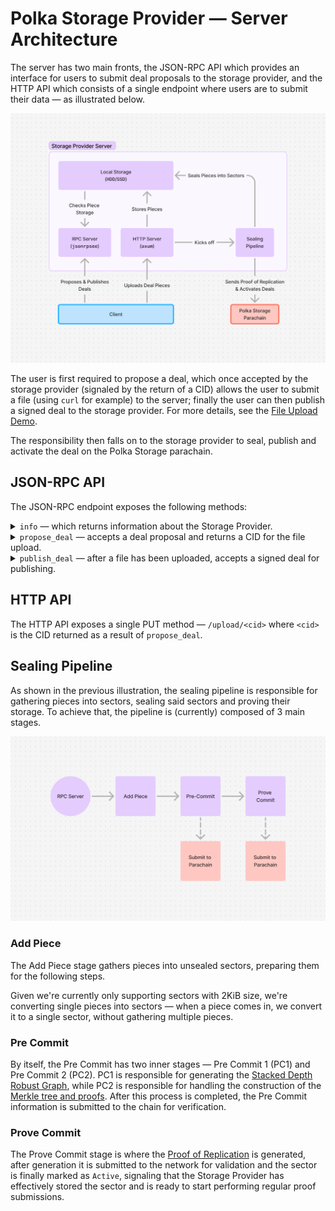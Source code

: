 # Polka Storage Provider — Server Architecture


The server has two main fronts, the JSON-RPC API which provides an interface for users to submit deal proposals to the storage provider,
and the HTTP API which consists of a single endpoint where users are to submit their data — as illustrated below.

<p><img src="../images/architecture/storage-provider-server.png"/></p>

The user is first required to propose a deal, which once accepted by the storage provider (signaled by the return of a CID) allows the user to submit a file
(using `curl` for example) to the server; finally the user can then publish a signed deal to the storage provider. For more details, see the [File Upload Demo](../getting-started/file-upload.md).

The responsibility then falls on to the storage provider to seal, publish and activate the deal on the Polka Storage parachain.

## JSON-RPC API

The JSON-RPC endpoint exposes the following methods:

<details>
<summary><code>info</code> — which returns information about the Storage Provider.</summary>
<p><b>JSON-RPC Example</b></p>
<pre>
<code class="language-json hljs">{
  "jsonrpc": "2.0",
  "id": 0,
  "method": "v0_info",
  "params": []
}</code>
</pre>
</details>

<details>
<summary><code>propose_deal</code> — accepts a deal proposal and returns a CID for the file upload.</summary>
<p><b>JSON-RPC Example</b></p>
<pre>
<code class="language-json hljs">{
  "jsonrpc": "2.0",
  "id": 0,
  "method": "v0_propose_deal",
  "params": [
    {
      "piece_cid": "baga6ea4seaqj527iqfb2kqhy3tmpydzroiigyaie6g3txai2kc3ooyl7kgpeipi",
      "piece_size": 2048,
      "client": "5GrwvaEF5zXb26Fz9rcQpDWS57CtERHpNehXCPcNoHGKutQY",
      "provider": "5FLSigC9HGRKVhB9FiEo4Y3koPsNmBmLJbpXg2mp1hXcS59Y",
      "label": "",
      "start_block": 200,
      "end_block": 250,
      "storage_price_per_block": 500,
      "provider_collateral": 1250,
      "state": "Published"
    }
  ]
}</code>
</pre>
</details>

<details>
<summary><code>publish_deal</code> — after a file has been uploaded, accepts a signed deal for publishing.</summary>
<pre>
<code class="language-json hljs">{
  "jsonrpc": "2.0",
  "id": 0,
  "method": "v0_publish_deal",
  "params": [
    {
      "deal_proposal": {
        "piece_cid": "baga6ea4seaqj527iqfb2kqhy3tmpydzroiigyaie6g3txai2kc3ooyl7kgpeipi",
        "piece_size": 2048,
        "client": "5GrwvaEF5zXb26Fz9rcQpDWS57CtERHpNehXCPcNoHGKutQY",
        "provider": "5FLSigC9HGRKVhB9FiEo4Y3koPsNmBmLJbpXg2mp1hXcS59Y",
        "label": "",
        "start_block": 100000,
        "end_block": 100050,
        "storage_price_per_block": 500,
        "provider_collateral": 1250,
        "state": "Published"
      },
      "client_signature": {
        "Sr25519": "c835a1c5215fc017067d30a8f49df0c643233881e57d8bd7232f695e1d28c748e8872b45712dcb403e28792cd1fb2b6161053b3344d4f6664bafec77349abd80"
      }
    }
  ]
}</code>
</pre>
</details>

## HTTP API

The HTTP API exposes a single PUT method — `/upload/<cid>` where `<cid>` is the CID returned as a result of `propose_deal`.


## Sealing Pipeline

As shown in the previous illustration, the sealing pipeline is responsible for gathering pieces into sectors, sealing said sectors and proving their storage.
To achieve that, the pipeline is (currently) composed of 3 main stages.

![The sealine pipeline, currently composed of the stages: Add Piece, Pre Commit and Prove Commit](../images/architecture/storage-provider-pipeline.png)

### Add Piece

The Add Piece stage gathers pieces into unsealed sectors, preparing them for the following steps.

Given we're currently only supporting sectors with 2KiB size, we're converting single pieces into sectors —
when a piece comes in, we convert it to a single sector, without gathering multiple pieces.

### Pre Commit

By itself, the Pre Commit has two inner stages — Pre Commit 1 (PC1) and Pre Commit 2 (PC2).
PC1 is responsible for generating the [Stacked Depth Robust Graph](https://spec.filecoin.io/algorithms/sdr/#section-algorithms.sdr.stacked-depth-robust-graphs),
while PC2 is responsible for handling the construction of the [Merkle tree and proofs](https://spec.filecoin.io/algorithms/sdr/#section-algorithms.sdr.merkle-proofs).
After this process is completed, the Pre Commit information is submitted to the chain for verification.

### Prove Commit

The Prove Commit stage is where the [Proof of Replication](https://docs.filecoin.io/basics/the-blockchain/proofs#proof-of-replication-porep) is generated,
after generation it is submitted to the network for validation and the sector is finally marked as `Active`,
signaling that the Storage Provider has effectively stored the sector and is ready to start performing regular proof submissions.

<!-- TODO: remove the download API from the server until we implement deal retrieval -->

